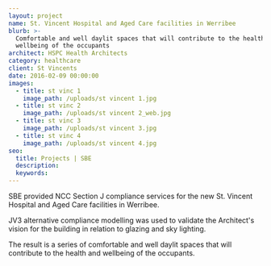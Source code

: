 ```yaml
---
layout: project
name: St. Vincent Hospital and Aged Care facilities in Werribee
blurb: >-
  Comfortable and well daylit spaces that will contribute to the health and
  wellbeing of the occupants
architect: HSPC Health Architects
category: healthcare
client: St Vincents
date: 2016-02-09 00:00:00
images:
  - title: st vinc 1
    image_path: /uploads/st vincent 1.jpg
  - title: st vinc 2
    image_path: /uploads/st vincent 2_web.jpg
  - title: st vinc 3
    image_path: /uploads/st vincent 3.jpg
  - title: st vinc 4
    image_path: /uploads/st vincent 4.jpg
seo:
  title: Projects | SBE
  description:
  keywords:
---
```



SBE provided NCC Section J compliance services for the new St. Vincent Hospital and Aged Care facilities in Werribee.

JV3 alternative compliance modelling was used to validate the Architect's vision for the building in relation to glazing and sky lighting.

The result is a series of comfortable and well daylit spaces that will contribute to the health and wellbeing of the occupants.